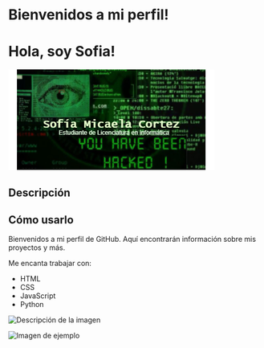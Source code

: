 # Bienvenidos a mi perfil!

<html>
<head>
 
</body>
</html>

<h1>Hola, soy Sofia!</h1>

![Descripción de la imagen](https://github.com/sofiacortexmicaela/sofiacortexmicaela/blob/main/gitdrawio.png?raw=true)

## Descripción

## Cómo usarlo 


<p>Bienvenidos a mi perfil de GitHub. Aquí encontrarán información sobre mis proyectos y más.</p>

<p>Me encanta trabajar con:</p>
<ul>
    <li>HTML</li>
    <li>CSS</li>
    <li>JavaScript</li>
    <li>Python</li>
</ul>

![Descripción de la imagen]([images/gitdrawlio.jpg](https://github.com/sofiacortexmicaela/sofiacortexmicaela/blob/main/gitdrawio.png)) 

<img src="foto git.drawlio" alt="Imagen de ejemplo">

<!-- Puedes añadir más HTML y CSS para personalizar aún más tu perfil -->
